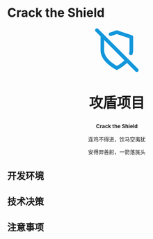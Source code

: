 # Crack the Shield

<p style="text-align: center">
<svg t="1628501238878" class="icon" viewBox="0 0 1024 1024" version="1.1" xmlns="http://www.w3.org/2000/svg" p-id="788" data-spm-anchor-id="a313x.7781069.0.i2" width="100" height="100"><path d="M68.821333 8.96l4.010667 3.541333 938.666667 938.666667a42.666667 42.666667 0 0 1-56.32 63.872l-4.010667-3.541333-199.808-199.808C690.688 870.656 610.901333 927.232 512 981.333333c-256-140.074667-384-296.533333-384-469.333333V201.386667a42.666667 42.666667 0 0 1 1.578667-11.434667L12.501333 72.832A42.666667 42.666667 0 0 1 68.821333 8.96zM213.333333 273.706667V512l0.298667 12.672c3.114667 63.146667 29.525333 122.922667 76.373333 180.224C341.333333 767.573333 415.701333 826.581333 512 883.242667c72.192-42.453333 132.010667-86.186667 179.029333-131.84L213.333333 273.706667zM512 42.666667l354.816 118.272a42.666667 42.666667 0 0 1 29.184 40.490666V512a343.04 343.04 0 0 1-12.074667 90.325333c-12.544 46.293333-96.725333 32.426667-81.706666-24.96 4.522667-17.28 7.253333-34.858667 8.106666-52.693333L810.666667 512V232.192l-298.666667-99.584-133.12 44.373333a42.666667 42.666667 0 0 1-51.968-22.016l-2.048-4.992a42.24 42.24 0 0 1 21.632-51.797333l4.992-2.005333L512 42.666667z" fill="#1296db" p-id="789" data-spm-anchor-id="a313x.7781069.0.i0" class="selected"></path></svg>
<h2 style="text-align: center; font-weight: bold; font-size: 32px">攻盾项目</h2>
<p style="text-align: center; font-weight: bold; font-size: 12px">Crack the Shield</p>
</p>

<p style="text-align: center; font-size: 12px;">连鸡不得进，饮马空夷犹</p>
<p style="text-align: center; font-size: 12px;">安得羿善射，一箭落旄头</p>

## 开发环境

## 技术决策

## 注意事项